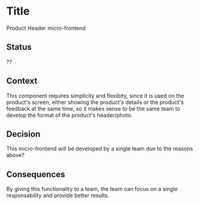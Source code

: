 # Title

Product Header micro-frontend

## Status

??

## Context

This component requires simplicity and flexibity, since it is used on the product's screen, either showing the product's details
or the product's feedback at the same time, so it makes sense to be the same team to develop the format of the product's header/photo.


## Decision

This micro-frontend will be developed by a single team due to the reasons above?

## Consequences

By giving this functionality to a team, the team can focus on a single responsability and provide better results. 